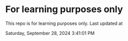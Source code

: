 # For learning purposes only
This repo is for learning purposes only.
Last updated at

Saturday, September 28, 2024 3:41:01 PM

